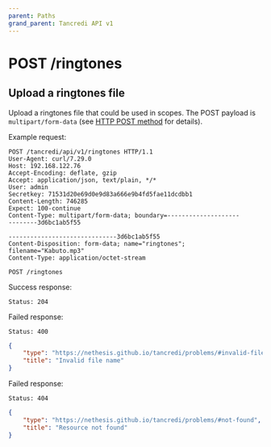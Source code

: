 ```yaml
---
parent: Paths
grand_parent: Tancredi API v1
---
```


# POST /ringtones

## Upload a ringtones file

Upload a ringtones file that could be used in scopes. The POST payload is `multipart/form-data` (see [HTTP POST method](https://developer.mozilla.org/en-US/docs/Web/HTTP/Methods/POST) for details).

Example request:
```text
POST /tancredi/api/v1/ringtones HTTP/1.1
User-Agent: curl/7.29.0
Host: 192.168.122.76
Accept-Encoding: deflate, gzip
Accept: application/json, text/plain, */*
User: admin
Secretkey: 71531d20e69d0e9d83a666e9b4fd5fae11dcdbb1
Content-Length: 746285
Expect: 100-continue
Content-Type: multipart/form-data; boundary=--------------------
--------3d6bc1ab5f55

------------------------------3d6bc1ab5f55
Content-Disposition: form-data; name="ringtones"; filename="Kabuto.mp3"
Content-Type: application/octet-stream

```


```text
POST /ringtones
```

Success response:

    Status: 204

Failed response:

    Status: 400

```json
{
    "type": "https://nethesis.github.io/tancredi/problems/#invalid-file-name",
    "title": "Invalid file name"
}
```

Failed response:

    Status: 404

```json
{
    "type": "https://nethesis.github.io/tancredi/problems/#not-found",
    "title": "Resource not found"
}
```
